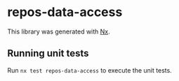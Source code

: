 # repos-data-access

This library was generated with [Nx](https://nx.dev).

## Running unit tests

Run `nx test repos-data-access` to execute the unit tests.
